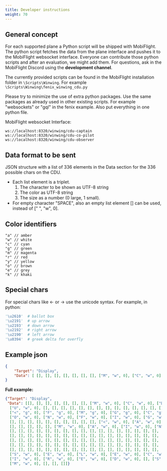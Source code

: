 ```yaml
---
title: Developer instructions
weight: 70
---
```


## General concept

For each supported plane a Python script will be shipped with MobiFlight. The python script fetches the data from the plane interface and pushes it to the MobiFlight websocket interface. Everyone can contribute those python scripts and after an evaluation, we might add them. For questions, ask in the MobiFlight Discord using the **development channel**.

The currently provided scripts can be found in the MobiFlight installation folder in `\Scripts\Winwing`. For example `\Scripts\Winwing\fenix_winwing_cdu.py`

Please try to minimize the use of extra python packages. Use the same packages as already used in other existing scripts. For example "websockets" or "gql" in the fenix example. Also put everything in one python file.

MobiFlight websocket Interface:

```text
ws://localhost:8320/winwing/cdu-captain
ws://localhost:8320/winwing/cdu-co-pilot
ws://localhost:8320/winwing/cdu-observer
```

## Data format to be sent

JSON structure with a list of 336 elements in the Data section for the 336 possible chars on the CDU.

- Each list element is a triplet.
    1. The character to be shown as UTF-8 string
    2. The color as UTF-8 string
    3. The size as a number (0 large, 1 small).
- For empty character "SPACE", also an empty list element [] can be used, instead of [" ", "w", 0].

## Color identifiers

```text
"a" // amber
"w" // white          
"c" // cyan        
"g" // green            
"m" // magenta          
"r" // red            
"y" // yellow            
"o" // brown
"e" // grey 
"k" // khaki
```

## Special chars

For special chars like <- or -> use the unicode syntax. For example, in python:

```python
'\u2610'  # ballot box
'\u2191'  # up arrow
'\u2193'  # down arrow
'\u2192'  # right arrow
'\u2190'  # left arrow
'\u0394'  # greek delta for overfly
```

## Example json

```json
{
    "Target": "Display",
    "Data": [ [], [], [], [], [], [], [], ["M", "w", 0], ["C", "w", 0], ["D", "w", 0], ["U", "w", 0], ... ]
}
```

**Full example:**

```json
{"Target": "Display", 
 "Data": [[], [], [], [], [], [], [], ["M", "w", 0], ["C", "w", 0], ["D", "w", 0], ["U", "w", 0], [], ["M", "w", 0], ["E", "w", 0], ["N", "w", 0], 
  ["U", "w", 0], [], [], [], [], [], [], [], [], [], [], [], [], [], [], [], [], [], [], [], [], [], [], [], [], [], [], [], [], [], [], [], [], 
  ["<", "g", 0], ["F", "g", 0], ["M", "g", 0], ["G", "g", 0], ["C", "g", 0], [], [], [], [], [], [], [], [], [], [], [], [], ["C", "w", 0], 
  ["O", "w", 0], ["N", "w", 0], ["F", "w", 0], ["I", "w", 0], ["G", "w", 0], [">", "w", 0], [], [], [], [], [], [], [], [], [], [], [], [], [], [], 
  [], [], [], [], [], [], [], [], [], [], ["<", "w", 0], ["A", "w", 0], ["T", "w", 0], ["S", "w", 0], ["U", "w", 0], [], [], [], [], [], [], [], [], 
  [], [], [], [], [], ["M", "w", 0], ["A", "w", 0], ["I", "w", 0], ["N", "w", 0], ["T", "w", 0], [">", "w", 0], [], [], [], [], [], [], [], [], [], 
  [], [], [], [], [], [], [], [], [], [], [], [], [], [], [], [], [], [], [], [], [], [], [], [], [], [], [], [], [], [], [], [], [], [], [], [], [], 
  [], [], [], [], [], [], [], [], [], [], [], [], [], [], [], [], [], [], [], [], [], [], [], [], [], [], [], [], [], [], [], [], [], [], [], [], [], 
  [], [], [], [], [], [], [], [], [], [], [], [], [], [], [], [], [], [], [], [], [], [], [], [], [], [], [], [], [], [], [], [], [], [], [], [], [], 
  [], [], [], [], [], [], [], [], [], [], [], [], [], [], [], [], [], [], [], [], [], [], [], [], [], [], [], [], [], [], [], [], [], [], [], [], [], 
  [], [], [], [], [], [], [], [], [], [], [], [], [], [], [], [], [], [], [], [], [], [], [], [], [], [], [], [], [], [], [], [], [], [], [], 
  ["S", "w", 0], ["E", "w", 0], ["L", "w", 0], ["E", "w", 0], ["C", "w", 0], ["T", "w", 0], [], ["D", "w", 0], ["E", "w", 0], ["S", "w", 0], 
  ["I", "w", 0], ["R", "w", 0], ["E", "w", 0], ["D", "w", 0], [], ["S", "w", 0], ["Y", "w", 0], ["S", "w", 0], ["T", "w", 0], ["E", "w", 0], 
  ["M", "w", 0], [], [], []]}
```
